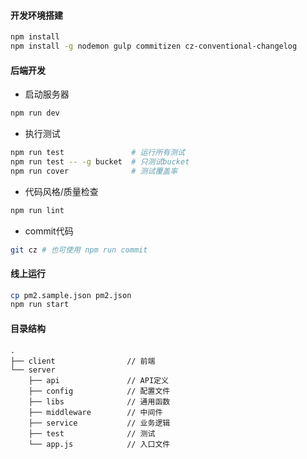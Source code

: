 #### **开发环境搭建**

```bash
npm install
npm install -g nodemon gulp commitizen cz-conventional-changelog
```

#### **后端开发**

* 启动服务器

```bash
npm run dev
```

* 执行测试

```bash
npm run test               # 运行所有测试
npm run test -- -g bucket  # 只测试bucket
npm run cover              # 测试覆盖率
```

* 代码风格/质量检查

```bash
npm run lint
```

* commit代码

```bash
git cz # 也可使用 npm run commit
```

#### **线上运行**

```bash
cp pm2.sample.json pm2.json
npm run start
```

#### **目录结构**

    .
    ├── client                // 前端
    └── server
        ├── api               // API定义
        ├── config            // 配置文件
        ├── libs              // 通用函数
        ├── middleware        // 中间件
        ├── service           // 业务逻辑
        ├── test              // 测试
        └── app.js            // 入口文件
